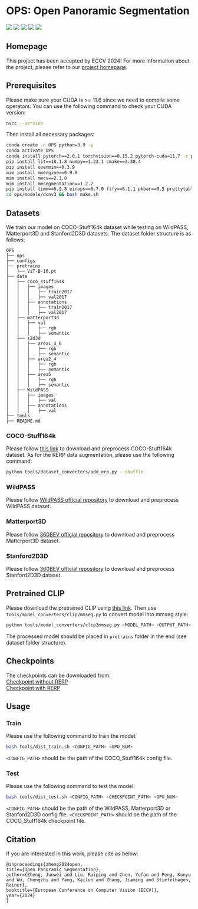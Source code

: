 # OPS: Open Panoramic Segmentation

<p>
<a href="https://arxiv.org/pdf/2407.02685">
    <img src="https://img.shields.io/badge/PDF-arXiv-brightgreen" /></a>
<a href="https://junweizheng93.github.io/publications/OPS/OPS.html">
    <img src="https://img.shields.io/badge/Project-Homepage-red" /></a>
<a href="https://pytorch.org/">
    <img src="https://img.shields.io/badge/Framework-PyTorch-orange" /></a>
<a href="https://github.com/open-mmlab/mmsegmentation">
    <img src="https://img.shields.io/badge/Framework-mmsegmentation%201.x-yellowgreen" /></a>
<a href="https://github.com/JunweiZheng93/OPS/blob/main/LICENSE">
    <img src="https://img.shields.io/badge/License-Apache_2.0-blue.svg" /></a>
</p>


## Homepage

This project has been accepted by ECCV 2024! For more information about the project, please refer to our [project homepage](https://junweizheng93.github.io/publications/OPS/OPS.html).

## Prerequisites

Please make sure your CUDA is >= 11.6 since we need to compile some operators. You can use the following command to check your CUDA version:

```bash
nvcc --version
```

Then install all necessary packages:

```bash
conda create -n OPS python=3.9 -y
conda activate OPS
conda install pytorch==2.0.1 torchvision==0.15.2 pytorch-cuda=11.7 -c pytorch -c nvidia -y
pip install lit==18.1.8 numpy==1.23.1 cmake==3.30.4
pip install openmim==0.3.9
mim install mmengine==0.9.0
mim install mmcv==2.1.0
mim install mmsegmentation==1.2.2
pip install timm==0.9.8 einops==0.7.0 ftfy==6.1.1 pkbar==0.5 prettytable==3.9.0 py360convert==0.1.0 regex==2023.10.3 six==1.16.0
cd ops/models/dcnv3 && bash make.sh
```

## Datasets

We train our model on COCO-Stuff164k dataset while testing on WildPASS, Matterport3D and Stanford2D3D datasets.
The dataset folder structure is as follows:

```
OPS
├── ops
├── configs
├── pretrains
│   ├── ViT-B-16.pt
├── data
│   ├── coco_stuff164k
│   │   ├── images
│   │   │   ├── train2017
│   │   │   ├── val2017
│   │   ├── annotations
│   │   │   ├── train2017
│   │   │   ├── val2017
│   ├── matterport3d
│   │   ├── val
│   │   │   ├── rgb
│   │   │   ├── semantic
│   ├── s2d3d
│   │   ├── area1_3_6
│   │   │   ├── rgb
│   │   │   ├── semantic
│   │   ├── area2_4
│   │   │   ├── rgb
│   │   │   ├── semantic
│   │   ├── area5
│   │   │   ├── rgb
│   │   │   ├── semantic
│   ├── WildPASS
│   │   ├── images
│   │   │   ├── val
│   │   ├── annotations
│   │   │   ├── val
├── tools
├── README.md
```

### COCO-Stuff164k

Please follow [this link](https://github.com/open-mmlab/mmsegmentation/blob/main/docs/en/user_guides/2_dataset_prepare.md#coco-stuff-164k) to download
and preprocess COCO-Stuff164k dataset. As for the RERP data augmentation, please use the following command:

```bash
python tools/dataset_converters/add_erp.py --shuffle
```

### WildPASS

Please follow [WildPASS official repository](https://github.com/elnino9ykl/WildPASS) to download
and preprocess WildPASS dataset.

### Matterport3D

Please follow [360BEV official repository](https://github.com/jamycheung/360BEV) to download
and preprocess Matterport3D dataset.

### Stanford2D3D

Please follow [360BEV official repository](https://github.com/jamycheung/360BEV) to download
and preprocess Stanford2D3D dataset.

## Pretrained CLIP

Please download the pretrained CLIP using [this link](https://openaipublic.azureedge.net/clip/models/5806e77cd80f8b59890b7e101eabd078d9fb84e6937f9e85e4ecb61988df416f/ViT-B-16.pt).
Then use `tools/model_converters/clip2mmseg.py` to convert model into mmseg style:

```bash
python tools/model_converters/clip2mmseg.py <MODEL_PATH> <OUTPUT_PATH> 
```

The processed model should be placed in `pretrains` folder in the end (see dataset folder structure).

## Checkpoints

The checkpoints can be downloaded from: <br>
[Checkpoint without RERP](https://drive.google.com/file/d/1JlKFYKNc6MsRAyI5loAI0A4co5a87SHX/view?usp=sharing)  <br>
[Checkpoint with RERP](https://drive.google.com/file/d/1Wuc8bmmRMTxSwgrMZ_0MK1DkWLtUppvj/view?usp=sharing)

## Usage

### Train

Please use the following command to train the model:

```bash
bash tools/dist_train.sh <CONFIG_PATH> <GPU_NUM>
```

`<CONFIG_PATH>` should be the path of the COCO_Stuff164k config file.

### Test

Please use the following command to test the model:

```bash
bash tools/dist_test.sh <CONFIG_PATH> <CHECKPOINT_PATH> <GPU_NUM>
```

`<CONFIG_PATH>` should be the path of the WildPASS, Matterport3D or Stanford2D3D config file. `<CHECKPOINT_PATH>` should be the path of the COCO_Stuff164k checkpoint file.

## Citation
If you are interested in this work, please cite as below:

```text
@inproceedings{zheng2024open,
title={Open Panoramic Segmentation},
author={Zheng, Junwei and Liu, Ruiping and Chen, Yufan and Peng, Kunyu and Wu, Chengzhi and Yang, Kailun and Zhang, Jiaming and Stiefelhagen, Rainer},
booktitle={European Conference on Computer Vision (ECCV)},
year={2024}
}
```
